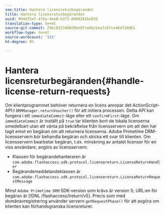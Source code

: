 ```yaml
---
seo-title: Hantera licensreturbegäranden
title: Hantera licensreturbegäranden
uuid: 994df5af-476a-4ee8-b371-8900241be83d
translation-type: tm+mt
source-git-commit: 29bc8323460d9be0fce66cbea7c6fce46df20d61
workflow-type: tm+mt
source-wordcount: '152'
ht-degree: 0%

---
```



# Hantera licensreturbegäranden{#handle-license-return-requests}

Om klientprogrammet behöver returnera en licens anropar det ActionScript-API:t `DRMManager.returnVoucher()` för att initiera processen. Detta API kan fungera i ett `immediateCommit`-läge eller ett `confirmFirst`-läge. Om `immediateCommit` är inställt på `true` tar klienten bort de lokala licenserna omedelbart utan att vänta på bekräftelse från licensservern om att den har tagit emot en begäran om att returnera licenserna. Adobe Primetime DRM-licensservern bör behandla begäran och skicka ett svar till klienten. Om licensservern bearbetar begäran, t.ex. minskning av antalet licenser för en viss användare, avgörs av licensservern.

* Klassen för begärandehanteraren är `com.adobe.flashaccess.sdk.protocol.licensereturn.LicenseReturnHandler`
* Begärandemeddelandeklassen är `com.adobe.flashaccess.sdk.protocol.licensereturn.LicenseReturnRequestMessage`

Minst `Adobe Primetime DRM` SDK-version som krävs är version 5; URL:en för begäran är [!DNL /flashaccess/lreturn/v5]. Precis som med domänavregistrering använder servern `getRequestPhase()` för att avgöra om klienten kan förhandsgranska licensreturer.
